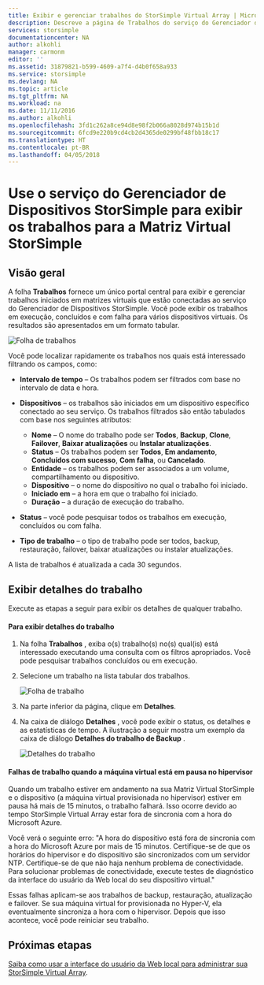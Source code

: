 ```yaml
---
title: Exibir e gerenciar trabalhos do StorSimple Virtual Array | Microsoft Docs
description: Descreve a página de Trabalhos do serviço do Gerenciador de Dispositivos StorSimple e como usá-la para controlar trabalhos recentes e atuais para a Matriz Virtual StorSimple.
services: storsimple
documentationcenter: NA
author: alkohli
manager: carmonm
editor: ''
ms.assetid: 31879821-b599-4609-a7f4-d4b0f658a933
ms.service: storsimple
ms.devlang: NA
ms.topic: article
ms.tgt_pltfrm: NA
ms.workload: na
ms.date: 11/11/2016
ms.author: alkohli
ms.openlocfilehash: 3fd1c262a8ce94d8e98f2b066a8028d974b15b1d
ms.sourcegitcommit: 6fcd9e220b9cd4cb2d4365de0299bf48fbb18c17
ms.translationtype: HT
ms.contentlocale: pt-BR
ms.lasthandoff: 04/05/2018
---
```

# <a name="use-the-storsimple-device-manager-service-to-view-jobs-for-the-storsimple-virtual-array"></a>Use o serviço do Gerenciador de Dispositivos StorSimple para exibir os trabalhos para a Matriz Virtual StorSimple
## <a name="overview"></a>Visão geral
A folha **Trabalhos** fornece um único portal central para exibir e gerenciar trabalhos iniciados em matrizes virtuais que estão conectadas ao serviço do Gerenciador de Dispositivos StorSimple. Você pode exibir os trabalhos em execução, concluídos e com falha para vários dispositivos virtuais. Os resultados são apresentados em um formato tabular.

![Folha de trabalhos](./media/storsimple-virtual-array-manage-jobs/ova-jobs-blade.png)

Você pode localizar rapidamente os trabalhos nos quais está interessado filtrando os campos, como:

* **Intervalo de tempo** – Os trabalhos podem ser filtrados com base no intervalo de data e hora.
* **Dispositivos** – os trabalhos são iniciados em um dispositivo específico conectado ao seu serviço. Os trabalhos filtrados são então tabulados com base nos seguintes atributos:
  
  * **Nome** – O nome do trabalho pode ser **Todos**, **Backup**, **Clone**, **Failover**, **Baixar atualizações** ou **Instalar atualizações**.
  * **Status** – Os trabalhos podem ser **Todos**, **Em andamento**, **Concluídos com sucesso**, **Com falha**, ou **Cancelado**.
  * **Entidade** – os trabalhos podem ser associados a um volume, compartilhamento ou dispositivo.
  * **Dispositivo** – o nome do dispositivo no qual o trabalho foi iniciado.
  * **Iniciado em** – a hora em que o trabalho foi iniciado.
  * **Duração** – a duração de execução do trabalho.
* **Status** – você pode pesquisar todos os trabalhos em execução, concluídos ou com falha.
* **Tipo de trabalho** – o tipo de trabalho pode ser todos, backup, restauração, failover, baixar atualizações ou instalar atualizações.

A lista de trabalhos é atualizada a cada 30 segundos.

## <a name="view-job-details"></a>Exibir detalhes do trabalho
Execute as etapas a seguir para exibir os detalhes de qualquer trabalho.

#### <a name="to-view-job-details"></a>Para exibir detalhes do trabalho
1. Na folha **Trabalhos** , exiba o(s) trabalho(s) no(s) qual(is) está interessado executando uma consulta com os filtros apropriados. Você pode pesquisar trabalhos concluídos ou em execução.
2. Selecione um trabalho na lista tabular dos trabalhos.
   
    ![Folha de trabalho](./media/storsimple-virtual-array-manage-jobs/ova-jobs-blade.png)
3. Na parte inferior da página, clique em **Detalhes**.
4. Na caixa de diálogo **Detalhes** , você pode exibir o status, os detalhes e as estatísticas de tempo. A ilustração a seguir mostra um exemplo da caixa de diálogo **Detalhes do trabalho de Backup** .
   
    ![Detalhes do trabalho](./media/storsimple-virtual-array-manage-jobs/ova-jobs-details.png)

#### <a name="job-failures-when-the-virtual-machine-is-paused-in-the-hypervisor"></a>Falhas de trabalho quando a máquina virtual está em pausa no hipervisor
Quando um trabalho estiver em andamento na sua Matriz Virtual StorSimple e o dispositivo (a máquina virtual provisionada no hipervisor) estiver em pausa há mais de 15 minutos, o trabalho falhará. Isso ocorre devido ao tempo StorSimple Virtual Array estar fora de sincronia com a hora do Microsoft Azure. 

Você verá o seguinte erro: "A hora do dispositivo está fora de sincronia com a hora do Microsoft Azure por mais de 15 minutos. Certifique-se de que os horários do hipervisor e do dispositivo são sincronizados com um servidor NTP. Certifique-se de que não haja nenhum problema de conectividade. Para solucionar problemas de conectividade, execute testes de diagnóstico da interface do usuário da Web local do seu dispositivo virtual."

Essas falhas aplicam-se aos trabalhos de backup, restauração, atualização e failover. Se sua máquina virtual for provisionada no Hyper-V, ela eventualmente sincroniza a hora com o hipervisor. Depois que isso acontece, você pode reiniciar seu trabalho.

## <a name="next-steps"></a>Próximas etapas
[Saiba como usar a interface do usuário da Web local para administrar sua StorSimple Virtual Array](storsimple-ova-web-ui-admin.md).

